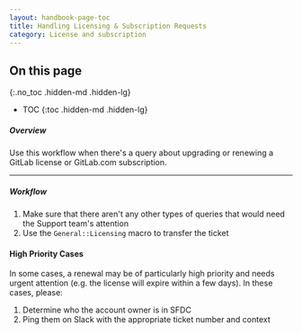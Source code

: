 ```yaml
---
layout: handbook-page-toc
title: Handling Licensing & Subscription Requests
category: License and subscription
---
```


## On this page
{:.no_toc .hidden-md .hidden-lg}

- TOC
{:toc .hidden-md .hidden-lg}

##### Overview

Use this workflow when there's a query about upgrading or renewing a GitLab 
license or GitLab.com subscription.


______________

##### Workflow
1. Make sure that there aren't any other types of queries that would need the Support team's attention
1. Use the `General::Licensing` macro to transfer the ticket

#### High Priority Cases
In some cases, a renewal may be of particularly high priority and needs urgent attention (e.g. the license
will expire within a few days). In these cases, please:
1. Determine who the account owner is in SFDC
1. Ping them on Slack with the appropriate ticket number and context
